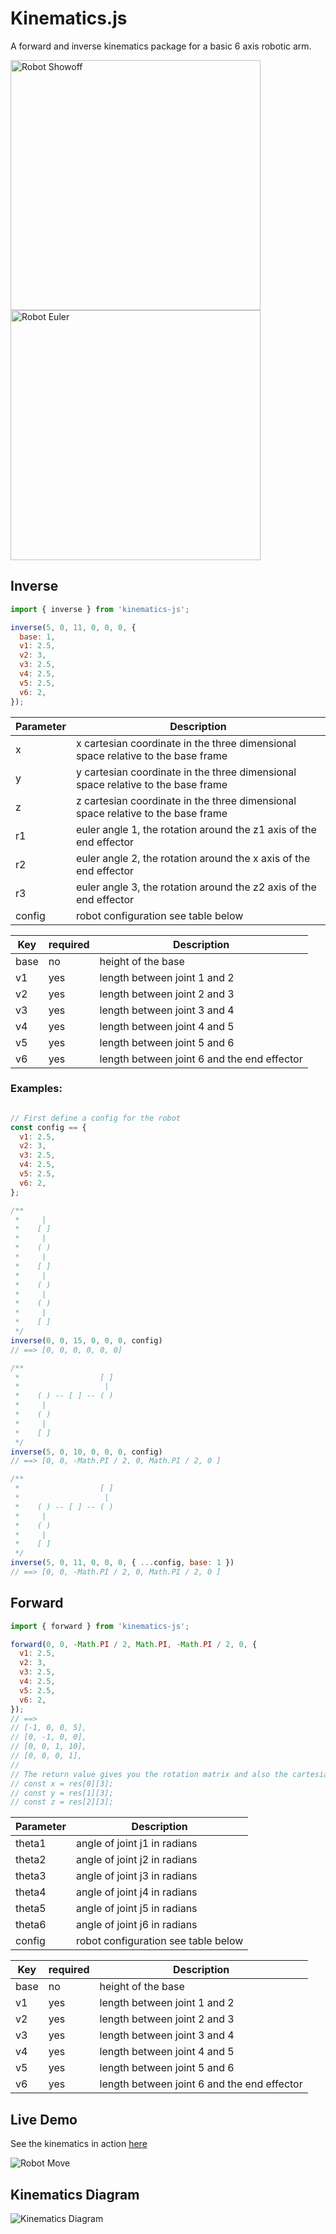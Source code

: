 # Kinematics.js

A forward and inverse kinematics package for a basic 6 axis robotic arm.

<img src="https://media.giphy.com/media/rEBIw2AuFfQLLGQVk0/giphy.gif" alt="Robot Showoff" style="width:400px;"/>
<img src="https://media.giphy.com/media/k87CMOciyrvSpbV0KU/giphy.gif" alt="Robot Euler" style="width:400px;"/>
<!-- <img src="https://media.giphy.com/media/nKaCOx0NrSUMg9ulpd/giphy.gif" alt="Robot Dance" style="width:400px;"/> -->
<!-- <img src="https://media.giphy.com/media/XEgQZk2Y5zn1boXSxM/giphy.gif" alt="Robot Move" style="width:400px;"/> -->

## Inverse

```js
import { inverse } from 'kinematics-js';

inverse(5, 0, 11, 0, 0, 0, {
  base: 1,
  v1: 2.5,
  v2: 3,
  v3: 2.5,
  v4: 2.5,
  v5: 2.5,
  v6: 2,
});
```

| Parameter | Description                                                                      |
| --------- | -------------------------------------------------------------------------------- |
| x         | x cartesian coordinate in the three dimensional space relative to the base frame |
| y         | y cartesian coordinate in the three dimensional space relative to the base frame |
| z         | z cartesian coordinate in the three dimensional space relative to the base frame |
| r1        | euler angle 1, the rotation around the z1 axis of the end effector               |
| r2        | euler angle 2, the rotation around the x axis of the end effector                |
| r3        | euler angle 3, the rotation around the z2 axis of the end effector               |
| config    | robot configuration see table below                                              |

| Key  | required | Description                                 |
| ---- | -------- | ------------------------------------------- |
| base | no       | height of the base                          |
| v1   | yes      | length between joint 1 and 2                |
| v2   | yes      | length between joint 2 and 3                |
| v3   | yes      | length between joint 3 and 4                |
| v4   | yes      | length between joint 4 and 5                |
| v5   | yes      | length between joint 5 and 6                |
| v6   | yes      | length between joint 6 and the end effector |

### Examples:

```js

// First define a config for the robot
const config == {
  v1: 2.5,
  v2: 3,
  v3: 2.5,
  v4: 2.5,
  v5: 2.5,
  v6: 2,
};

/**
 *     |
 *    [ ]
 *     |
 *    ( )
 *     |
 *    [ ]
 *     |
 *    ( )
 *     |
 *    ( )
 *     |
 *    [ ]
 */
inverse(0, 0, 15, 0, 0, 0, config)
// ==> [0, 0, 0, 0, 0, 0]

/**
 *                  [ ]
 *                   |
 *    ( ) -- [ ] -- ( )
 *     |
 *    ( )
 *     |
 *    [ ]
 */
inverse(5, 0, 10, 0, 0, 0, config)
// ==> [0, 0, -Math.PI / 2, 0, Math.PI / 2, 0 ]

/**
 *                  [ ]
 *                   |
 *    ( ) -- [ ] -- ( )
 *     |
 *    ( )
 *     |
 *    [ ]
 */
inverse(5, 0, 11, 0, 0, 0, { ...config, base: 1 })
// ==> [0, 0, -Math.PI / 2, 0, Math.PI / 2, 0 ]
```

## Forward

```js
import { forward } from 'kinematics-js';

forward(0, 0, -Math.PI / 2, Math.PI, -Math.PI / 2, 0, {
  v1: 2.5,
  v2: 3,
  v3: 2.5,
  v4: 2.5,
  v5: 2.5,
  v6: 2,
});
// ==>
// [-1, 0, 0, 5],
// [0, -1, 0, 0],
// [0, 0, 1, 10],
// [0, 0, 0, 1],
//
// The return value gives you the rotation matrix and also the cartesian location which you can get below
// const x = res[0][3];
// const y = res[1][3];
// const z = res[2][3];
```

| Parameter | Description                         |
| --------- | ----------------------------------- |
| theta1    | angle of joint j1 in radians        |
| theta2    | angle of joint j2 in radians        |
| theta3    | angle of joint j3 in radians        |
| theta4    | angle of joint j4 in radians        |
| theta5    | angle of joint j5 in radians        |
| theta6    | angle of joint j6 in radians        |
| config    | robot configuration see table below |

| Key  | required | Description                                 |
| ---- | -------- | ------------------------------------------- |
| base | no       | height of the base                          |
| v1   | yes      | length between joint 1 and 2                |
| v2   | yes      | length between joint 2 and 3                |
| v3   | yes      | length between joint 3 and 4                |
| v4   | yes      | length between joint 4 and 5                |
| v5   | yes      | length between joint 5 and 6                |
| v6   | yes      | length between joint 6 and the end effector |

## Live Demo

See the kinematics in action [here](https://robot-viewer-qfmqx.ondigitalocean.app/)

![Robot Move](https://media.giphy.com/media/XEgQZk2Y5zn1boXSxM/giphy.gif)

## Kinematics Diagram

![Kinematics Diagram](https://github.com/joepuzzo/robot-viewer/blob/main/src/server/static/KinematicsDiagram.jpg?raw=true)
